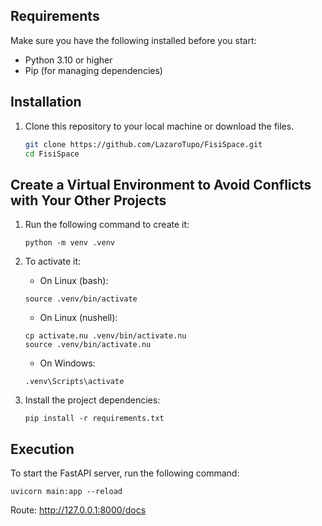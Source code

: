 ## Requirements

Make sure you have the following installed before you start:

- Python 3.10 or higher
- Pip (for managing dependencies)

## Installation

1. Clone this repository to your local machine or download the files.

   ```bash
   git clone https://github.com/LazaroTupo/FisiSpace.git
   cd FisiSpace
   ```

## Create a Virtual Environment to Avoid Conflicts with Your Other Projects

1. Run the following command to create it:

   ```
   python -m venv .venv
   ```

2. To activate it:

   - On Linux (bash):

   ```
   source .venv/bin/activate
   ```

   - On Linux (nushell):

   ```
   cp activate.nu .venv/bin/activate.nu
   source .venv/bin/activate.nu
   ```

   - On Windows:

   ```
   .venv\Scripts\activate
   ```

3. Install the project dependencies:

   ```
   pip install -r requirements.txt
   ```

## Execution

To start the FastAPI server, run the following command:

    uvicorn main:app --reload

Route: http://127.0.0.1:8000/docs
